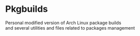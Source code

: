 # Pkgbuilds

Personal modified version of Arch Linux package builds  
and several utilities and files related to packages management

